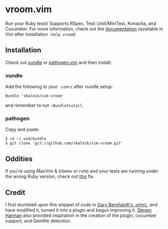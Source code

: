 vroom.vim
=========

Run your Ruby tests! Supports RSpec, Test::Unit/MiniTest, Konacha, and Cucumber.
For more information, check out the
[documentation](http://vim-doc.heroku.com/view?https://raw.githubusercontent.com/skalnik/vim-vroom/master/doc/vroom.txt)
(available in Vim after installation `:help vroom`)

Installation
------------

Check out [vundle](https://github.com/gmarik/vundle) or
[pathogen.vim](https://github.com/tpope/vim-pathogen) and then install:

### vundle

Add the following to your `.vimrc` after vundle setup:

    Bundle 'skalnik/vim-vroom'

and remember to run `:BundleInstall`.

### pathogen

Copy and paste:

    $ cd ~/.vim/bundle
    $ git clone 'git://github.com/skalnik/vim-vroom.git'


Oddities
--------

If you're using MacVim & (rbenv or rvm) and your tests are running under the wrong Ruby version, check out
[this](http://vim.1045645.n5.nabble.com/MacVim-and-PATH-td3388705.html#a3392363) fix.

Credit
------

I first stumbled upon this snippet of code in [Gary Bernhardt's
.vimrc](https://github.com/garybernhardt/dotfiles/blob/master/.vimrc), and have
modified it, turned it into a plugin and begun improving it. [Steven
Harman](http://github.com/stevenharman) also provided inspiration in the
creation of the plugin, cucumber support, and Gemfile detection.
